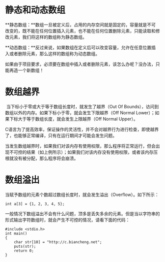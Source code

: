 # 静态和动态数组

**静态数组：**数组一旦被定义后，占用的内存空间就是固定的，容量就是不可改变的，既不能在任何位置插入元素，也不能在任何位置删除元素，只能读取和修改元素，我们将这样的数组称为静态数组。

**动态数组：**反过来说，如果数组在定义后可以改变容量，允许在任意位置插入或者删除元素，那么这样的数组称为动态数组。

如果由于项目要求，必须要在数组中插入或者删除元素，该怎么办呢？没办法，只能再造一个新数组！



# 数组越界

​	当下标小于零或大于等于数组长度时，就发生了越界（Out Of Bounds），访问到数组以外的内存。如果下标小于零，就会发生下限越界（Off Normal Lower）；如果下标大于等于数组长度，就会发生上限越界（Off Normal Upper）。

​	C语言为了提高效率，保证操作的灵活性，并不会对越界行为进行检查，即使越界了，也能够正常编译，只有在运行期间才可能会发生问题。

​	当发生数组越界时，如果我们对该内存有使用权限，那么程序将正常运行，但会出现不可控的结果（如上例所示）；如果我们对该内存没有使用权限，或者该内存压根就没有被分配，那么程序将会崩溃。



# 数组溢出

当赋予数组的元素个数超过数组长度时，就会发生溢出（Overflow）。如下所示：

```
int a[3] = {1, 2, 3, 4, 5};
```

一般情况下数组溢出不会有什么问题，顶多是丢失多余的元素。但是当以字符串的形式输出字符数组时，就会产生不可控的情况，请看下面的代码：

```
#include <stdio.h>
int main()
{
    char str[10] = "http://c.biancheng.net";
    puts(str);
    return 0;
}
```

